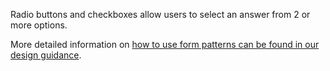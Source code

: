 Radio buttons and checkboxes allow users to select an answer from 2 or more options.

More detailed information on <a href="https://coop-design-manual.herokuapp.com/styles/forms/index.html">how to use form patterns can be found in our design guidance</a>.
